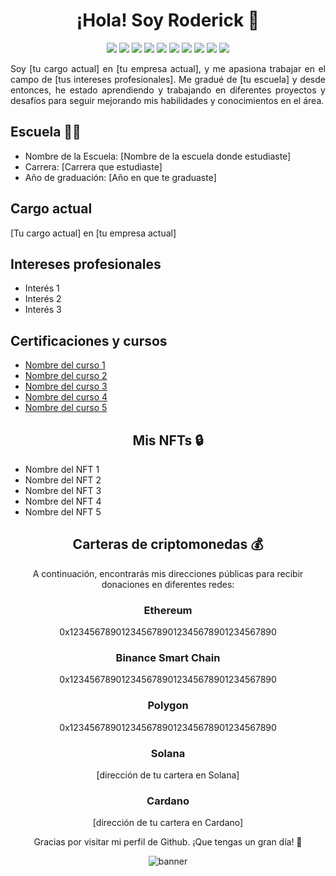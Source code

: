 <!-- Banner principal -->
<h1 align="center">¡Hola! Soy Roderick 👋</h1>
<!-- <h3 align="center">[tu cargo actual] en [tu empresa actual]</h3> -->

<!-- Redes sociales -->
<p align="center">
  <a href="https://twitter.com/roderick_gamer1"><img src="https://img.shields.io/badge/Twitter-1DA1F2?style=for-the-badge&logo=twitter&logoColor=white"></a>
  <a href="[enlace a tu perfil de Instagram]"><img src="https://img.shields.io/badge/Instagram-E4405F?style=for-the-badge&logo=instagram&logoColor=white"></a>
  <a href="[enlace a tu perfil de MyAnimeList]"><img src="https://img.shields.io/badge/MyAnimeList-2E51A2?style=for-the-badge&logo=myanimelist&logoColor=white"></a>
  <a href="[enlace a tu perfil de LinkedIn]"><img src="https://img.shields.io/badge/LinkedIn-0077B5?style=for-the-badge&logo=linkedin&logoColor=white"></a>
  <a href="[enlace a tu perfil de TikTok]"><img src="https://img.shields.io/badge/TikTok-000000?style=for-the-badge&logo=tiktok&logoColor=white"></a>
  <a href="[enlace a tu perfil de Twitch]"><img src="https://img.shields.io/badge/Twitch-9146FF?style=for-the-badge&logo=twitch&logoColor=white"></a>
  <a href="[enlace a tu perfil de Discord]"><img src="https://img.shields.io/badge/Discord-5865F2?style=for-the-badge&logo=discord&logoColor=white"></a>
  <a href="[enlace a tu perfil de Facebook]"><img src="https://img.shields.io/badge/Facebook-1877F2?style=for-the-badge&logo=facebook&logoColor=white"></a>
  <a href="mailto:[tu correo electrónico]"><img src="https://img.shields.io/badge/Gmail-D14836?style=for-the-badge&logo=gmail&logoColor=white"></a>
  <a href="[enlace a tu usuario de Telegram]"><img src="https://img.shields.io/badge/Telegram-2CA5E0?style=for-the-badge&logo=telegram&logoColor=white"></a>
</p>

<!-- Sobre mí -->
<p align="justify">Soy [tu cargo actual] en [tu empresa actual], y me apasiona trabajar en el campo de [tus intereses profesionales]. Me gradué de [tu escuela] y desde entonces, he estado aprendiendo y trabajando en diferentes proyectos y desafíos para seguir mejorando mis habilidades y conocimientos en el área.</p>

<!-- Escuela -->
<h2>Escuela 👨‍🎓</h2>
<ul>
  <li>Nombre de la Escuela: [Nombre de la escuela donde estudiaste]</li>
  <li>Carrera: [Carrera que estudiaste]</li>
  <li>Año de graduación: [Año en que te graduaste]</li>
</ul>

<!-- Cargo actual -->
<h2>Cargo actual</h2>
<p>[Tu cargo actual] en [tu empresa actual]</p>

<!-- Intereses profesionales -->
<h2>Intereses profesionales</h2>
<ul>
  <li>Interés 1</li>
  <li>Interés 2</li>
  <li>Interés 3</li>
</ul>

<!-- Certificaciones y cursos -->
<h2>Certificaciones y cursos</h2>
<ul>
  <li><a href="[enlace al certificado 1]">Nombre del curso 1</a></li>
  <li><a href="[enlace al certificado 2]">Nombre del curso 2</a></li>
  <li><a href="[enlace al certificado 3]">Nombre del curso 3</a></li>
  <li><a href="[enlace al certificado 4]">Nombre del curso 4</a></li>
  <li><a href="[enlace al certificado 5]">Nombre del curso 5</a></li>
</ul>
<!-- NFTs que holdeo -->
<h2 align="center">Mis NFTs 🔒</h2>
<ul>
  <li>Nombre del NFT 1</li>
  <li>Nombre del NFT 2</li>
  <li>Nombre del NFT 3</li>
  <li>Nombre del NFT 4</li>
  <li>Nombre del NFT 5</li>
</ul>
<!-- Carteras de criptomonedas -->
<h2 align="center">Carteras de criptomonedas 💰</h2>
<p align="center">A continuación, encontrarás mis direcciones públicas para recibir donaciones en diferentes redes:</p>
<!-- Ethereum -->
<h3 align="center">Ethereum</h3>
<p align="center">0x1234567890123456789012345678901234567890</p>
<!-- Binance Smart Chain -->
<h3 align="center">Binance Smart Chain</h3>
<p align="center">0x1234567890123456789012345678901234567890</p>
<!-- Polygon -->
<h3 align="center">Polygon</h3>
<p align="center">0x1234567890123456789012345678901234567890</p>
<!-- Solana -->
<h3 align="center">Solana</h3>
<p align="center">[dirección de tu cartera en Solana]</p>
<!-- Cardano -->
<h3 align="center">Cardano</h3>
<p align="center">[dirección de tu cartera en Cardano]</p>

<!-- Agradecimiento -->
<p align="center">Gracias por visitar mi perfil de Github. ¡Que tengas un gran día! 🚀</p>

<!-- Banner final -->
<p align="center"><img src="[enlace a una imagen de tu elección]" alt="banner"></p>
